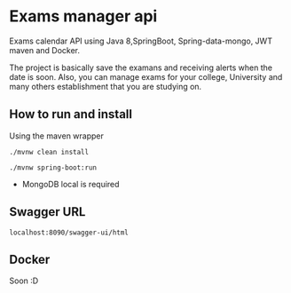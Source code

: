 # Exams manager api
Exams calendar API using Java 8,SpringBoot, Spring-data-mongo, JWT maven and Docker.

The project is basically save the examans and receiving alerts when the date is soon. Also, you can manage exams for your college, 
University and many others establishment that you are studying on.


## How to run and install

Using the maven wrapper

`./mvnw clean install`

`./mvnw spring-boot:run`

- MongoDB local is required

## Swagger URL

`localhost:8090/swagger-ui/html`

## Docker

Soon :D
